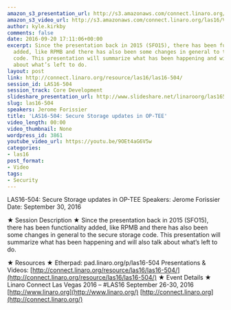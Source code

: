 ```yaml
---
amazon_s3_presentation_url: http://s3.amazonaws.com/connect.linaro.org/las16/Presentations/Friday/LAS16-504%20-%20Secure%20Storage%20updates%20in%20OP-TEE.pdf
amazon_s3_video_url: http://s3.amazonaws.com/connect.linaro.org/las16/Videos/Friday/LAS16-504%20Secure%20Storage%20updates%20in%20OP-TEE.mp4
author: kyle.kirkby
comments: false
date: 2016-09-20 17:11:06+00:00
excerpt: Since the presentation back in 2015 (SFO15), there has been functionality
  added, like RPMB and there has also been some changes in general to the secure storage
  code. This presentation will summarize what has been happening and will also talk
  about what’s left to do.
layout: post
link: http://connect.linaro.org/resource/las16/las16-504/
session_id: LAS16-504
session_track: Core Development
slideshare_presentation_url: http://www.slideshare.net/linaroorg/las16504-secure-storage-updates-in-optee
slug: las16-504
speakers: Jerome Forissier
title: 'LAS16-504: Secure Storage updates in OP-TEE'
video_length: 00:00
video_thumbnail: None
wordpress_id: 3861
youtube_video_url: https://youtu.be/9OEt4aG6V5w
categories:
- las16
post_format:
- Video
tags:
- Security
---
```


LAS16-504: Secure Storage updates in OP-TEE
Speakers: Jerome Forissier
Date: September 30, 2016

★ Session Description ★
Since the presentation back in 2015 (SFO15), there has been functionality added, like RPMB and there has also been some changes in general to the secure storage code. This presentation will summarize what has been happening and will also talk about what’s left to do.

★ Resources ★
Etherpad: pad.linaro.org/p/las16-504
Presentations & Videos: [http://connect.linaro.org/resource/las16/las16-504/](http://connect.linaro.org/resource/las16/las16-504/)
★ Event Details ★
Linaro Connect Las Vegas 2016 – #LAS16
September 26-30, 2016
[http://www.linaro.org](http://www.linaro.org/)
[http://connect.linaro.org](http://connect.linaro.org/)
